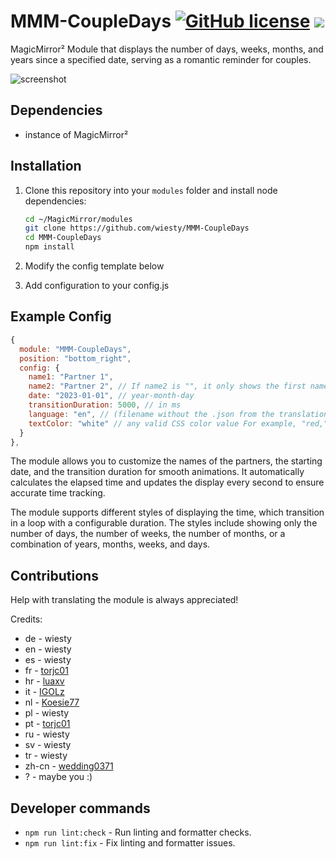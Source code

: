 # MMM-CoupleDays  [![GitHub license](https://img.shields.io/badge/license-MIT-blue.svg)](https://github.com/wiesty/MMM-CoupleDays/raw/master/LICENSE) <img src="https://img.shields.io/badge/Maintained%3F-yes-green.svg"/>
MagicMirror² Module that displays the number of days, weeks, months, and years since a specified date, serving as a romantic reminder for couples.

![screenshot](docs/screenshot.jpg)

## Dependencies

- instance of MagicMirror²

## Installation

1. Clone this repository into your `modules` folder and install node dependencies:

   ```bash
   cd ~/MagicMirror/modules
   git clone https://github.com/wiesty/MMM-CoupleDays
   cd MMM-CoupleDays
   npm install
   ```

2. Modify the config template below
3. Add configuration to your config.js

## Example Config

```js
{
  module: "MMM-CoupleDays",
  position: "bottom_right",
  config: {
    name1: "Partner 1",
    name2: "Partner 2", // If name2 is "", it only shows the first name (for birthday trackers for exmaple)
    date: "2023-01-01", // year-month-day
    transitionDuration: 5000, // in ms
    language: "en", // (filename without the .json from the translations folder)
    textColor: "white" // any valid CSS color value For example, "red," or "#FFA500" (hex color)
  }
},
```

The module allows you to customize the names of the partners, the starting date, and the transition duration for smooth animations. It automatically calculates the elapsed time and updates the display every second to ensure accurate time tracking.

The module supports different styles of displaying the time, which transition in a loop with a configurable duration. The styles include showing only the number of days, the number of weeks, the number of months, or a combination of years, months, weeks, and days.

## Contributions

Help with translating the module is always appreciated!

Credits:

- de - wiesty
- en - wiesty
- es - wiesty
- fr - [torjc01](https://github.com/torjc01)
- hr - [luaxv](https://github.com/ubeganov)
- it - [IGOLz](https://github.com/IGOLz)
- nl - [Koesie77](https://github.com/Koesie77)
- pl - wiesty
- pt - [torjc01](https://github.com/torjc01)
- ru - wiesty
- sv - wiesty
- tr - wiesty
- zh-cn - [wedding0371](https://github.com/wedding0371)
- ? - maybe you :)

## Developer commands

- `npm run lint:check` - Run linting and formatter checks.
- `npm run lint:fix` - Fix linting and formatter issues.
